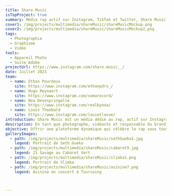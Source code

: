 ```yaml
---
title: Share Music
isTopProject: true
summary: Média rap actif sur Instagram, TikTok et Twitter, Share Music promeut les artistes locaux et nationaux via du contenu original et des événements dédiés, avec une identité visuelle soignée.
cover1: /img/projects/multimedia/shareMusic/shareMusicMockup.png
cover2: /img/projects/multimedia/shareMusic/shareMusicMockup2.png
tags:
  - Photographie
  - Graphisme
  - Vidéo
tools:
  - Appareil Photo
  - Suite Adobe
projectUrl: https://www.instagram.com/share.music__/
date: Juillet 2023
team:
  - name: Ethan Pourdoux
    site: https://www.instagram.com/ethanpdrx_/
  - name: Hugo Reynaert
    site: https://www.instagram.com/somarecord/
  - name: Noa Desespringalle
    site: https://www.instagram.com/realbynoa/
  - name: Louis Theobald
    site: https://www.instagram.com/louietlavue/
introduction: Share Music est un média dédié au rap, actif sur Instagram, TikTok et Twitter, qui met en lumière les artistes locaux et nationaux à travers du contenu engageant et l'organisation d'événements.
description: En tant que photographe, vidéaste et responsable du branding, j'ai contribué à façonner l'identité visuelle distinctive de Share Music. Notre mission est de promouvoir les talents émergents de la scène locale tout en collaborant avec des artistes de renommée nationale. Nous créons du contenu varié sur les réseaux sociaux, notamment des interviews, des performances en direct et des analyses, afin d'engager notre communauté et de favoriser la découverte musicale. Par ailleurs, nous organisons des événements rap qui rassemblent artistes et fans, renforçant ainsi les liens au sein de la culture hip-hop.
objective: Offrir une plateforme dynamique qui célèbre le rap sous toutes ses formes, en soutenant les artistes locaux et en collaborant avec des figures nationales, tout en développant une identité visuelle forte et cohérente.
galleryImages:
  - path: /img/projects/multimedia/shareMusic/sethGueko1.jpg
    legend: Portrait de Seth Gueko
  - path: /img/projects/multimedia/shareMusic/cabaret9.jpg
    legend: 21 Savage au Cabaret Vert
  - path: /img/projects/multimedia/shareMusic/slimka1.png
    legend: Portrait de Slimka
  - path: /img/projects/multimedia/shareMusic/asinine7.png
    legend: Asinine en concert à Tourcoing


    
---
```


